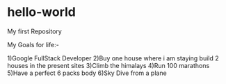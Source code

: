 # hello-world
My first Repository


My Goals for life:-

1)Google FullStack Developer
2)Buy one house where i am staying build 2 houses in the present sites
3)Climb the himalays
4)Run 100 marathons
5)Have a perfect 6 packs body
6)Sky Dive from a plane 

